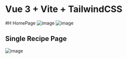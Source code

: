 # Vue 3 + Vite + TailwindCSS

#H HomePage
![image](https://github.com/Lienkulet/TastyBites/assets/104018505/415babc4-7e19-4eaa-a4ba-72577c4d8186)
![image](https://github.com/Lienkulet/TastyBites/assets/104018505/b9171319-3f50-41ef-9cdc-611aa630f8ee)

## Single Recipe Page
![image](https://github.com/Lienkulet/TastyBites/assets/104018505/707a7b5c-b43c-41bc-a366-61bc76aaa592)

